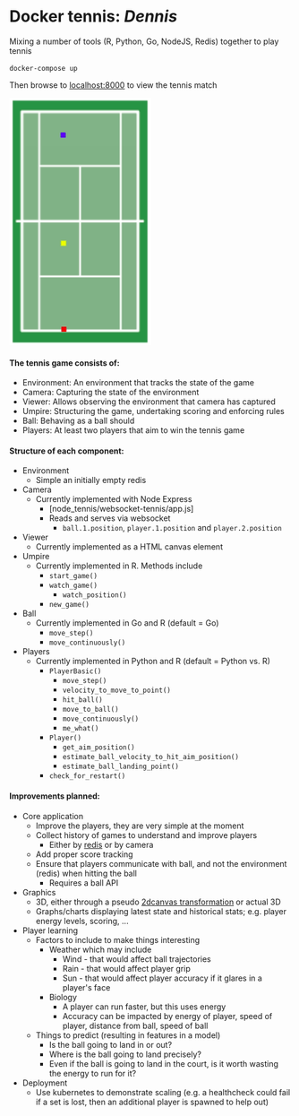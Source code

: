 # Docker tennis: _Dennis_

Mixing a number of tools (R, Python, Go, NodeJS, Redis) together to play tennis

```
docker-compose up
```

Then browse to [localhost:8000](http://localhost:8000) to view the tennis match

![tennis30s](tennis30s.apng "Tennis")

#### The tennis game consists of:
* Environment: An environment that tracks the state of the game
* Camera: Capturing the state of the environment
* Viewer: Allows observing the environment that camera has captured
* Umpire: Structuring the game, undertaking scoring and enforcing rules
* Ball: Behaving as a ball should
* Players: At least two players that aim to win the tennis game

#### Structure of each component:
* Environment
  * Simple an initially empty redis
* Camera
  * Currently implemented with Node Express
    * [node_tennis/websocket-tennis/app.js]
    * Reads and serves via websocket
      * `ball.1.position`, `player.1.position` and `player.2.position`
* Viewer
  * Currently implemented as a HTML canvas element
* Umpire
  * Currently implemented in R. Methods include
    * `start_game()`
    * `watch_game()`
      * `watch_position()`
    * `new_game()`
* Ball
  * Currently implemented in Go and R (default = Go)
    * `move_step()`
    * `move_continuously()`
* Players
  * Currently implemented in Python and R (default = Python vs. R)
    * `PlayerBasic()`
      * `move_step()`
      * `velocity_to_move_to_point()`
      * `hit_ball()`
      * `move_to_ball()`
      * `move_continuously()`
      * `me_what()`
    * `Player()`
      * `get_aim_position()`
      * `estimate_ball_velocity_to_hit_aim_position()`
      * `estimate_ball_landing_point()`
    * `check_for_restart()`

#### Improvements planned:
* Core application
  * Improve the players, they are very simple at the moment
  * Collect history of games to understand and improve players
    * Either by [redis](https://redis.io/topics/persistence) or by camera
  * Add proper score tracking
  * Ensure that players communicate with ball, and not the environment (redis) when hitting the ball
    * Requires a ball API
* Graphics
  * 3D, either through a pseudo [2dcanvas transformation](https://www.basedesign.com/blog/how-to-render-3d-in-2d-canvas) or actual 3D
  * Graphs/charts displaying latest state and historical stats; e.g. player energy levels, scoring, ...
* Player learning
  * Factors to include to make things interesting
    * Weather which may include
      * Wind - that would affect ball trajectories
      * Rain - that would affect player grip
      * Sun - that would affect player accuracy if it glares in a player's face
    * Biology
      * A player can run faster, but this uses energy
      * Accuracy can be impacted by energy of player, speed of player, distance from ball, speed of ball
  * Things to predict (resulting in features in a model)
    * Is the ball going to land in or out?
    * Where is the ball going to land precisely?
    * Even if the ball is going to land in the court, is it worth wasting the energy to run for it?
* Deployment
  * Use kubernetes to demonstrate scaling (e.g. a healthcheck could fail if a set is lost, then an additional player is spawned to help out)
